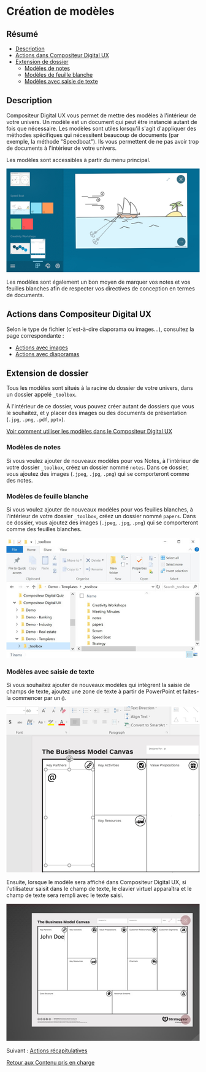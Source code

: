 # Création de modèles

## Résumé
* [Description](#description)
* [Actions dans Compositeur Digital UX](#actions-dans-compositeur-digital-ux)
* [Extension de dossier](#extension-de-dossier)
   * [Modèles de notes](#modèles-de-notes)
   * [Modèles de feuille blanche](#modèles-de-feuille-blanche)
   * [Modèles avec saisie de texte](#modèles-avec-saisie-de-texte)

## Description

Compositeur Digital UX vous permet de mettre des modèles à l'intérieur de votre univers. Un modèle est un document qui peut être instancié autant de fois que nécessaire.
Les modèles sont utiles lorsqu'il s'agit d'appliquer des méthodes spécifiques qui nécessitent beaucoup de documents (par exemple, la méthode "Speedboat"). Ils vous permettent de ne pas avoir trop de documents à l'intérieur de votre univers.

Les modèles sont accessibles à partir du menu principal.

![Modèles](../../../en/img/content_templates_menu.JPG)

Les modèles sont également un bon moyen de marquer vos notes et vos feuilles blanches afin de respecter vos directives de conception en termes de documents.

## Actions dans Compositeur Digital UX

Selon le type de fichier (c'est-à-dire diaporama ou images...), consultez la page correspondante :
* [Actions avec images](images.md#actions-dans-compositeur-digital-ux)
* [Actions avec diaporamas](slideshows.md#actions-dans-compositeur-digital-ux)


## Extension de dossier

Tous les modèles sont situés à la racine du dossier de votre univers, dans un dossier appelé `_toolbox`.

À l'intérieur de ce dossier, vous pouvez créer autant de dossiers que vous le souhaitez, et y placer des images ou des documents de présentation (`.jpg`, `.png`, `.pdf`, `pptx`).

[Voir comment utiliser les modèles dans le Compositeur Digital UX](../../user_guide/workflow.md#use-templates)

### Modèles de notes

Si vous voulez ajouter de nouveaux modèles pour vos Notes, à l'intérieur de votre dossier `_toolbox`, créez un dossier nommé `notes`. Dans ce dossier, vous ajoutez des images (`.jpeg`, `.jpg`, `.png`) qui se comporteront comme des notes.

### Modèles de feuille blanche

Si vous voulez ajouter de nouveaux modèles pour vos feuilles blanches, à l'intérieur de votre dossier `_toolbox`, créez un dossier nommé `papers`. Dans ce dossier, vous ajoutez des images (`.jpeg`, `.jpg`, `.png`) qui se comporteront comme des feuilles blanches.

![Dossier Modèles](../../../en/img/content_template_folder.JPG)

### Modèles avec saisie de texte

Si vous souhaitez ajouter de nouveaux modèles qui intègrent la saisie de champs de texte, ajoutez une zone de texte à partir de PowerPoint et faites-la commencer par un `@`.

![PowerPoint, zone de texte avec @](../../../en/img/content_template_text.JPG)

Ensuite, lorsque le modèle sera affiché dans Compositeur Digital UX, si l'utilisateur saisit dans le champ de texte, le clavier virtuel apparaîtra et le champ de texte sera rempli avec le texte saisi.

![Modèle avec texte, Compositeur Digital UX](../../../en/img/content_template_text_cdux.JPG)

Suivant : [Actions récapitulatives](actions.md)

[Retour aux Contenu pris en charge](index.md)

